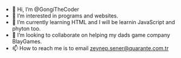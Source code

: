 - 👋 Hi, I’m @GongiTheCoder
- 👀 I’m interested in programs and websites.
- 🌱 I’m currently learning HTML and I will be learnin JavaScript and phyton too.
- 💞️ I’m looking to collaborate on helping my dads game company BlayGames.
- 📫 How to reach me is to email zeynep.sener@quarante.com.tr 

<!---
GongiTheCoder/GongiTheCoder is a ✨ special ✨ repository because its `README.md` (this file) appears on your GitHub profile.
You can click the Preview link to take a look at your changes.
--->
